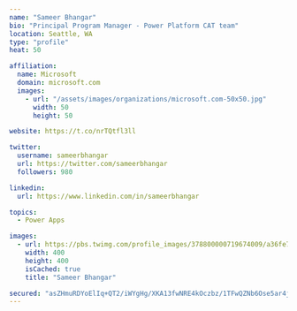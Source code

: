 ```yaml
---
name: "Sameer Bhangar"
bio: "Principal Program Manager - Power Platform CAT team"
location: Seattle, WA
type: "profile"
heat: 50

affiliation:
  name: Microsoft
  domain: microsoft.com
  images:
    - url: "/assets/images/organizations/microsoft.com-50x50.jpg"
      width: 50
      height: 50

website: https://t.co/nrTQtfl3ll

twitter:
  username: sameerbhangar
  url: https://twitter.com/sameerbhangar
  followers: 980

linkedin:
  url: https://www.linkedin.com/in/sameerbhangar

topics:
  - Power Apps

images:
  - url: https://pbs.twimg.com/profile_images/378800000719674009/a36fe7ddfab1778b76e5793772e43798_400x400.jpeg
    width: 400
    height: 400
    isCached: true
    title: "Sameer Bhangar"

secured: "asZHmuRDYoElIq+QT2/iWYgHg/XKA13fwNRE4kOczbz/1TFwQZNb6Ose5ar4jLiQjWUbUx+X2e1GpIUaMnCua/sL46K2TM8r6c+N0+eexMqsL9+Uz8e13in9vDCYVCAO7H16kebP+rppvCOV9V8LHkeTyitL/jwLnoEiAPCGpLW9qE4Kbhzkp6M4FpSSpVtY+43E7Pp5APEsuk5Gs1o4vW82Ikdoagj0zyP0RVp5M1PEMmAzD3RGfIdfYjwiTV7DpOOWKwSKwpCQY97xnChJY6nyxNcYTzSONsz4o8nPkO4B69cxmcvVCl5oxiRjKZfRc9fRzw54IQ5Jp31eFuRFxsy6SxpWgqMNcJ/YBn9gHOQHneJzbHZB7GrUUeC3VdxAFtZA1uUi++grTLU+DOtzBw==;FolWMD5708WNbZu273C2Vg=="
---
```


